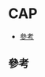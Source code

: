 # CAP

- [參考](#參考)



## 參考

[](https://matt33.com/2018/07/08/distribute-system-consistency-protocol/)

[](https://www.iteye.com/blog/elf8848-2067771)

